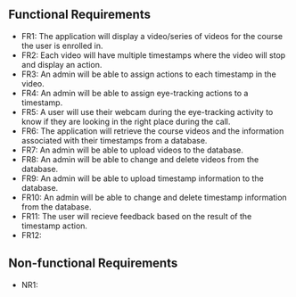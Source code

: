 ## Functional Requirements
- FR1: The application will display a video/series of videos for the course the user is enrolled in.  
- FR2: Each video will have multiple timestamps where the video will stop and display an action.
- FR3: An admin will be able to assign actions to each timestamp in the video.
- FR4: An admin will be able to assign eye-tracking actions to a timestamp.
- FR5: A user will use their webcam during the eye-tracking activity to know if they are looking in the right place during 
  the call.
- FR6: The application will retrieve the course videos and the information associated with their timestamps from a 
  database.
- FR7: An admin will be able to upload videos to the database.
- FR8: An admin will be able to change and delete videos from the database.
- FR9: An admin will be able to upload timestamp information to the database.
- FR10: An admin will be able to change and delete timestamp information from the database.
- FR11: The user will recieve feedback based on the result of the timestamp action.
- FR12: 

## Non-functional Requirements 
- NR1: 
